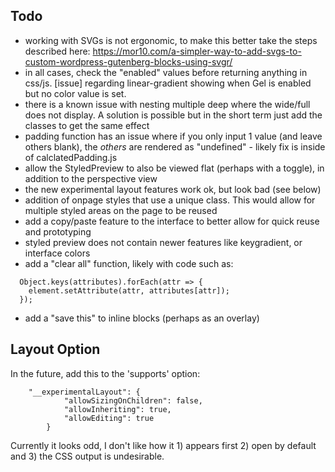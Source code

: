 
## Todo
- working with SVGs is not ergonomic, to make this better take the steps described here: https://mor10.com/a-simpler-way-to-add-svgs-to-custom-wordpress-gutenberg-blocks-using-svgr/
- in all cases, check the "enabled" values before returning anything in css/js. [issue] regarding linear-gradient showing when Gel is enabled but no color value is set.
- there is a known issue with nesting multiple deep where the wide/full does not display. A solution is possible but in the short term just add the classes to get the same effect
- padding function has an issue where if you only input 1 value (and leave others blank), the *others* are rendered as "undefined" - likely fix is inside of calclatedPadding.js
- allow the StyledPreview to also be viewed flat (perhaps with a toggle), in addition to the perspective view
- the new experimental layout features work ok, but look bad (see below)
- addition of onpage styles that use a unique class. This would allow for multiple styled areas on the page to be reused
- add a copy/paste feature to the interface to better allow for quick reuse and prototyping
- styled preview does not contain newer features like keygradient, or interface colors
- add a "clear all" function, likely with code such as:

```
  Object.keys(attributes).forEach(attr => {
    element.setAttribute(attr, attributes[attr]);
  });
```
- add a "save this" to inline blocks (perhaps as an overlay)


## Layout Option
In the future, add this to the 'supports' option:

```
	"__experimentalLayout": {
			"allowSizingOnChildren": false,
			"allowInheriting": true,
			"allowEditing": true
		}
```

Currently it looks odd, I don't like how it 1) appears first 2) open by default and 3) the CSS output is undesirable.

